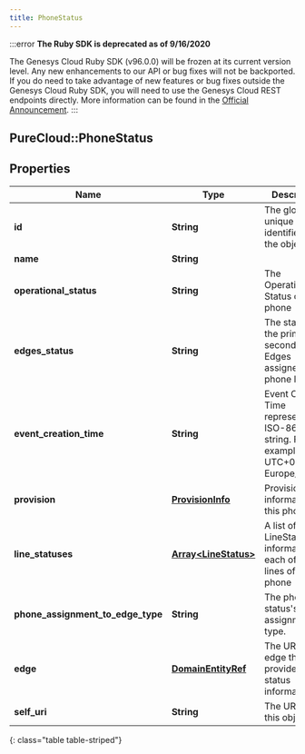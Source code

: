 ```yaml
---
title: PhoneStatus
---
```


:::error
**The Ruby SDK is deprecated as of 9/16/2020**

The Genesys Cloud Ruby SDK (v96.0.0) will be frozen at its current version level. Any new enhancements to our API or bug fixes will not be backported. If you do need to take advantage of new features or bug fixes outside the Genesys Cloud Ruby SDK, you will need to use the Genesys Cloud REST endpoints directly. More information can be found in the [Official Announcement](https://developer.mypurecloud.com/forum/t/announcement-genesys-cloud-ruby-sdk-end-of-life/8850).
:::


## PureCloud::PhoneStatus

## Properties

|Name | Type | Description | Notes|
|------------ | ------------- | ------------- | -------------|
| **id** | **String** | The globally unique identifier for the object. | [optional] |
| **name** | **String** |  | [optional] |
| **operational_status** | **String** | The Operational Status of this phone | [optional] |
| **edges_status** | **String** | The status of the primary or secondary Edges assigned to the phone lines. | [optional] |
| **event_creation_time** | **String** | Event Creation Time represents an ISO-8601 string. For example: UTC, UTC+01:00, or Europe/London | [optional] |
| **provision** | [**ProvisionInfo**](ProvisionInfo.html) | Provision information for this phone | [optional] |
| **line_statuses** | [**Array&lt;LineStatus&gt;**](LineStatus.html) | A list of LineStatus information for each of the lines of this phone | [optional] |
| **phone_assignment_to_edge_type** | **String** | The phone status&#39;s edge assignment type. | [optional] |
| **edge** | [**DomainEntityRef**](DomainEntityRef.html) | The URI of the edge that provided this status information. | [optional] |
| **self_uri** | **String** | The URI for this object | [optional] |
{: class="table table-striped"}


